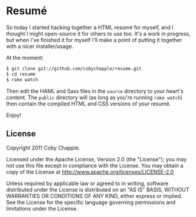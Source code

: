 # Resumé

So today I started hacking together a HTML resumé for myself, and I thought I might open-source it for others to use too. It's a work in progress, but when I've finished it for myself I'll make a point of putting it together with a nicer installer/usage.

At the moment:

```sh
$ git clone git://github.com/cobychapple/resume.git
$ cd resume
$ rake watch
```

Then edit the HAML and Sass files in the `source` directory to your heart's content. The `public` directory will (as long as you're running `rake watch`) then contain the compiled HTML and CSS versions of your resumé.

Enjoy!

## License

Copyright 2011 Coby Chapple.

Licensed under the Apache License, Version 2.0 (the "License"); you may not use this file except in compliance with the License. You may obtain a copy of the License at http://www.apache.org/licenses/LICENSE-2.0

Unless required by applicable law or agreed to in writing, software distributed under the License is distributed on an "AS IS" BASIS, WITHOUT WARRANTIES OR CONDITIONS OF ANY KIND, either express or implied. See the License for the specific language governing permissions and limitations under the License.
